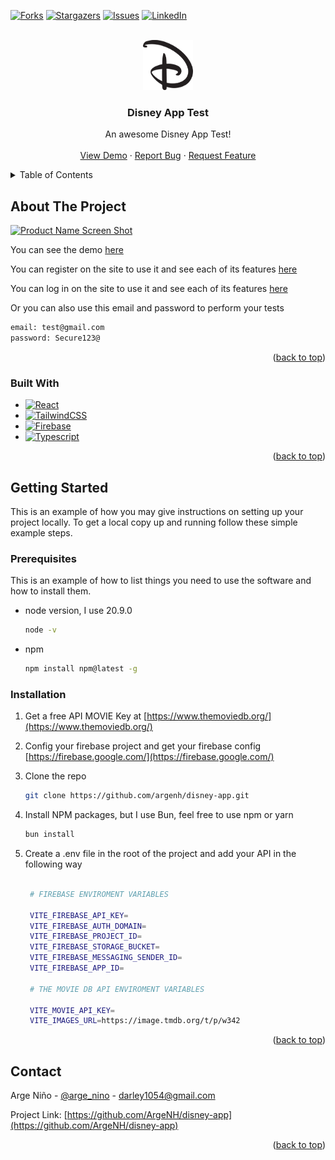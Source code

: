 <!-- Improved compatibility of back to top link: See: https://github.com/othneildrew/Best-README-Template/pull/73 -->

<a name="readme-top"></a>

<!--
*** Thanks for checking out the Best-README-Template. If you have a suggestion
*** that would make this better, please fork the repo and create a pull request
*** or simply open an issue with the tag "enhancement".
*** Don't forget to give the project a star!
*** Thanks again! Now go create something AMAZING! :D
-->

<!-- PROJECT SHIELDS -->
<!--
*** I'm using markdown "reference style" links for readability.
*** Reference links are enclosed in brackets [ ] instead of parentheses ( ).
*** See the bottom of this document for the declaration of the reference variables
*** for contributors-url, forks-url, etc. This is an optional, concise syntax you may use.
*** https://www.markdownguide.org/basic-syntax/#reference-style-links
-->

[![Forks][forks-shield]][forks-url]
[![Stargazers][stars-shield]][stars-url]
[![Issues][issues-shield]][issues-url]
[![LinkedIn][linkedin-shield]][linkedin-url]

<!-- PROJECT LOGO -->
<br />
<div align="center">
  <a href="https://github.com/argenh/disney-app">
    <img src="public/disney.png" alt="Logo" width="80" height="80">
  </a>

<h3 align="center">Disney App Test</h3>

  <p align="center">
    An awesome Disney App Test!
    <br />
    <br />
    <a href="https://disney-app-kappa.vercel.app/">View Demo</a>
    ·
    <a href="https://github.com/argenh/disney-app/issues">Report Bug</a>
    ·
    <a href="https://github.com/argenh/disney-app/issues">Request Feature</a>
  </p>
</div>

<!-- TABLE OF CONTENTS -->
<details>
  <summary>Table of Contents</summary>
  <ol>
    <li>
      <a href="#about-the-project">About The Project</a>
      <ul>
        <li><a href="#built-with">Built With</a></li>
      </ul>
    </li>
    <li>
      <a href="#getting-started">Getting Started</a>
      <ul>
        <li><a href="#prerequisites">Prerequisites</a></li>
        <li><a href="#installation">Installation</a></li>
      </ul>
    </li>
    <li><a href="#contact">Contact</a></li>
  </ol>
</details>

<!-- ABOUT THE PROJECT -->

## About The Project

[![Product Name Screen Shot][product-screenshot]](https://disney-app-kappa.vercel.app/)

<!-- There are many great Disney Apps available on GitHub, however, I didn't find one that really suit my needs so I created this enhanced one. I want to create a Disney App that is easy to use and has a lot of features. -->

You can see the demo [here](https://disney-app-kappa.vercel.app/)

You can register on the site to use it and see each of its features [here](https://disney-app-kappa.vercel.app/register)

You can log in on the site to use it and see each of its features [here](https://disney-app-kappa.vercel.app/login)

Or you can also use this email and password to perform your tests

```bash
email: test@gmail.com
password: Secure123@
```

<p align="right">(<a href="#readme-top">back to top</a>)</p>

### Built With

- [![React][React.js]][React-url]
- [![TailwindCSS][TailwindCSS]][TailwindCSS-url]
- [![Firebase][Firebase]][Firebase-url]
- [![Typescript][Typescript]][Typescript-url]

<p align="right">(<a href="#readme-top">back to top</a>)</p>

<!-- GETTING STARTED -->

## Getting Started

This is an example of how you may give instructions on setting up your project locally.
To get a local copy up and running follow these simple example steps.

### Prerequisites

This is an example of how to list things you need to use the software and how to install them.

- node version, I use 20.9.0

  ```sh
  node -v
  ```

- npm
  ```sh
  npm install npm@latest -g
  ```

### Installation

1. Get a free API MOVIE Key at [https://www.themoviedb.org/](https://www.themoviedb.org/)
2. Config your firebase project and get your firebase config [https://firebase.google.com/](https://firebase.google.com/)
3. Clone the repo
   ```sh
   git clone https://github.com/argenh/disney-app.git
   ```
4. Install NPM packages, but I use Bun, feel free to use npm or yarn
   ```sh
   bun install
   ```
5. Create a .env file in the root of the project and add your API in the following way

   ```bash

    # FIREBASE ENVIROMENT VARIABLES

    VITE_FIREBASE_API_KEY=
    VITE_FIREBASE_AUTH_DOMAIN=
    VITE_FIREBASE_PROJECT_ID=
    VITE_FIREBASE_STORAGE_BUCKET=
    VITE_FIREBASE_MESSAGING_SENDER_ID=
    VITE_FIREBASE_APP_ID=

    # THE MOVIE DB API ENVIROMENT VARIABLES

    VITE_MOVIE_API_KEY=
    VITE_IMAGES_URL=https://image.tmdb.org/t/p/w342
   ```

<p align="right">(<a href="#readme-top">back to top</a>)</p>

<!-- CONTACT -->

## Contact

Arge Niño - [@arge_nino](https://twitter.com/arge_nino) - darley1054@gmail.com

Project Link: [https://github.com/ArgeNH/disney-app](https://github.com/ArgeNH/disney-app)

<p align="right">(<a href="#readme-top">back to top</a>)</p>

<!-- MARKDOWN LINKS & IMAGES -->
<!-- https://www.markdownguide.org/basic-syntax/#reference-style-links -->

[contributors-shield]: https://img.shields.io/github/contributors/argenh/disney-app.svg?style=for-the-badge
[contributors-url]: https://github.com/ArgeNH/disney-app/graphs/contributors
[forks-shield]: https://img.shields.io/github/forks/argenh/disney-app.svg?style=for-the-badge
[forks-url]: https://github.com/argenh/disney-app/network/members
[stars-shield]: https://img.shields.io/github/stars/argenh/disney-app.svg?style=for-the-badge
[stars-url]: https://github.com/argenh/disney-app/stargazers
[issues-shield]: https://img.shields.io/github/issues/argenh/disney-app.svg?style=for-the-badge
[issues-url]: https://github.com/argenh/disney-app/issues
[license-shield]: https://img.shields.io/github/license/argenh/disney-app.svg?style=for-the-badge
[license-url]: https://github.com/argenh/disney-app/blob/master/LICENSE.txt
[linkedin-shield]: https://img.shields.io/badge/-LinkedIn-black.svg?style=for-the-badge&logo=linkedin&colorB=555
[linkedin-url]: https://www.linkedin.com/in/argenino/
[product-screenshot]: public/screenshot.png
[React.js]: https://img.shields.io/badge/React-20232A?style=for-the-badge&logo=react&logoColor=61DAFB
[React-url]: https://reactjs.org/
[TailwindCSS]: https://img.shields.io/badge/Tailwind_CSS-38B2AC?style=for-the-badge&logo=tailwind-css&logoColor=white
[TailwindCSS-url]: https://tailwindcss.com/
[Firebase]: https://img.shields.io/badge/Firebase-039BE5?style=for-the-badge&logo=Firebase&logoColor=white
[Firebase-url]: https://firebase.google.com/
[Typescript]: https://img.shields.io/badge/TypeScript-007ACC?style=for-the-badge&logo=typescript&logoColor=white
[Typescript-url]: https://www.typescriptlang.org/
